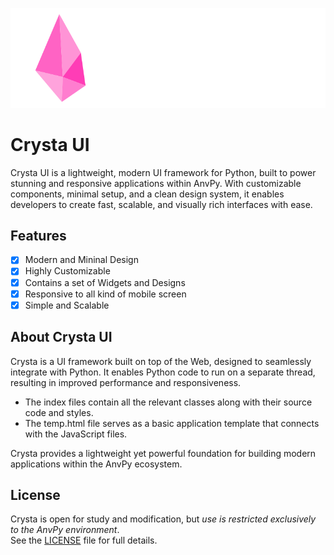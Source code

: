 <p align="center">
  <img src="assets/banner.png" alt="Crysta UI Logo" width="600"/>
</p>


# Crysta UI
Crysta UI is a lightweight, modern UI framework for Python, built to power stunning and responsive applications within AnvPy. With customizable components, minimal setup, and a clean design system, it enables developers to create fast, scalable, and visually rich interfaces with ease.

## Features
- [x] Modern and Mininal Design
- [x] Highly Customizable
- [x] Contains a set of Widgets and Designs
- [x] Responsive to all kind of mobile screen
- [x] Simple and Scalable

## About Crysta UI
Crysta is a UI framework built on top of the Web, designed to seamlessly integrate with Python. It enables Python code to run on a separate thread, resulting in improved performance and responsiveness.

- The index files contain all the relevant classes along with their source code and styles.
- The temp.html file serves as a basic application template that connects with the JavaScript files.

Crysta provides a lightweight yet powerful foundation for building modern applications within the AnvPy ecosystem.

## License
Crysta is open for study and modification, but *use is restricted exclusively to the AnvPy environment*.  
See the [LICENSE](./LICENSE) file for full details.
